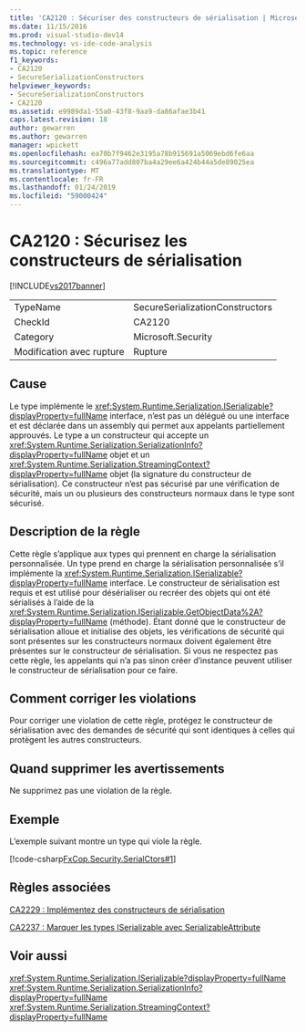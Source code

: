 ```yaml
---
title: 'CA2120 : Sécuriser des constructeurs de sérialisation | Microsoft Docs'
ms.date: 11/15/2016
ms.prod: visual-studio-dev14
ms.technology: vs-ide-code-analysis
ms.topic: reference
f1_keywords:
- CA2120
- SecureSerializationConstructors
helpviewer_keywords:
- SecureSerializationConstructors
- CA2120
ms.assetid: e9989da1-55a0-43f8-9aa9-da86afae3b41
caps.latest.revision: 18
author: gewarren
ms.author: gewarren
manager: wpickett
ms.openlocfilehash: ea70b7f9462e3195a78b915691a5069ebd6fe6aa
ms.sourcegitcommit: c496a77add807ba4a29ee6a424b44a5de89025ea
ms.translationtype: MT
ms.contentlocale: fr-FR
ms.lasthandoff: 01/24/2019
ms.locfileid: "59000424"
---
```

# <a name="ca2120-secure-serialization-constructors"></a>CA2120 : Sécurisez les constructeurs de sérialisation
[!INCLUDE[vs2017banner](../includes/vs2017banner.md)]

|||
|-|-|
|TypeName|SecureSerializationConstructors|
|CheckId|CA2120|
|Category|Microsoft.Security|
|Modification avec rupture|Rupture|

## <a name="cause"></a>Cause
 Le type implémente le <xref:System.Runtime.Serialization.ISerializable?displayProperty=fullName> interface, n’est pas un délégué ou une interface et est déclarée dans un assembly qui permet aux appelants partiellement approuvés. Le type a un constructeur qui accepte un <xref:System.Runtime.Serialization.SerializationInfo?displayProperty=fullName> objet et un <xref:System.Runtime.Serialization.StreamingContext?displayProperty=fullName> objet (la signature du constructeur de sérialisation). Ce constructeur n’est pas sécurisé par une vérification de sécurité, mais un ou plusieurs des constructeurs normaux dans le type sont sécurisé.

## <a name="rule-description"></a>Description de la règle
 Cette règle s’applique aux types qui prennent en charge la sérialisation personnalisée. Un type prend en charge la sérialisation personnalisée s’il implémente la <xref:System.Runtime.Serialization.ISerializable?displayProperty=fullName> interface. Le constructeur de sérialisation est requis et est utilisé pour désérialiser ou recréer des objets qui ont été sérialisés à l’aide de la <xref:System.Runtime.Serialization.ISerializable.GetObjectData%2A?displayProperty=fullName> (méthode). Étant donné que le constructeur de sérialisation alloue et initialise des objets, les vérifications de sécurité qui sont présentes sur les constructeurs normaux doivent également être présentes sur le constructeur de sérialisation. Si vous ne respectez pas cette règle, les appelants qui n’a pas sinon créer d’instance peuvent utiliser le constructeur de sérialisation pour ce faire.

## <a name="how-to-fix-violations"></a>Comment corriger les violations
 Pour corriger une violation de cette règle, protégez le constructeur de sérialisation avec des demandes de sécurité qui sont identiques à celles qui protègent les autres constructeurs.

## <a name="when-to-suppress-warnings"></a>Quand supprimer les avertissements
 Ne supprimez pas une violation de la règle.

## <a name="example"></a>Exemple
 L’exemple suivant montre un type qui viole la règle.

 [!code-csharp[FxCop.Security.SerialCtors#1](../snippets/csharp/VS_Snippets_CodeAnalysis/FxCop.Security.SerialCtors/cs/FxCop.Security.SerialCtors.cs#1)]

## <a name="related-rules"></a>Règles associées
 [CA2229 : Implémentez des constructeurs de sérialisation](../code-quality/ca2229-implement-serialization-constructors.md)

 [CA2237 : Marquer les types ISerializable avec SerializableAttribute](../code-quality/ca2237-mark-iserializable-types-with-serializableattribute.md)

## <a name="see-also"></a>Voir aussi
 <xref:System.Runtime.Serialization.ISerializable?displayProperty=fullName> <xref:System.Runtime.Serialization.SerializationInfo?displayProperty=fullName>
 <xref:System.Runtime.Serialization.StreamingContext?displayProperty=fullName>
